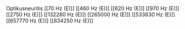Optikusneuritis
[[70 Hz (E)]]
[[460 Hz (E)]]
[[620 Hz (E)]]
[[970 Hz (E)]]
[[2750 Hz (E)]]
[[132280 Hz (E)]]
[[265000 Hz (E)]]
[[533630 Hz (E)]]
[[657770 Hz (E)]]
[[834250 Hz (E)]]